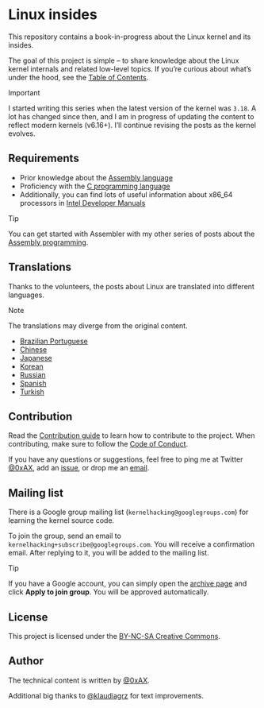 # Linux insides

This repository contains a book-in-progress about the Linux kernel and its insides.

The goal of this project is simple – to share knowledge about the Linux kernel internals and related low-level topics. If you’re curious about what’s under the hood, see the [Table of Contents](https://github.com/0xAX/linux-insides/blob/master/SUMMARY.md).

> [!IMPORTANT]
> I started writing this series when the latest version of the kernel was `3.18`. A lot has changed since then, and I am in progress of updating the content to reflect modern kernels (v6.16+). I’ll continue revising the posts as the kernel evolves.

## Requirements

- Prior knowledge about the [Assembly language](https://en.wikipedia.org/wiki/Assembly_language)
- Proficiency with the [C programming language](https://en.wikipedia.org/wiki/C_(programming_language))
- Additionally, you can find lots of useful information about x86_64 processors in [Intel Developer Manuals](https://www.intel.com/content/www/us/en/developer/articles/technical/intel-sdm.html)

> [!TIP]
> You can get started with Assembler with my other series of posts about the [Assembly programming](https://github.com/0xAX/asm).

## Translations

Thanks to the volunteers, the posts about Linux are translated into different languages.

> [!NOTE]
> The translations may diverge from the original content.

  * [Brazilian Portuguese](https://github.com/mauri870/linux-insides)
  * [Chinese](https://github.com/MintCN/linux-insides-zh)
  * [Japanese](https://github.com/tkmru/linux-insides-ja)
  * [Korean](https://github.com/junsooo/linux-insides-ko)
  * [Russian](https://github.com/proninyaroslav/linux-insides-ru)
  * [Spanish](https://github.com/leolas95/linux-insides)
  * [Turkish](https://github.com/ayyucedemirbas/linux-insides_Turkish)

## Contribution

Read the [Contribution guide](./CONTRIBUTING.md) to learn how to contribute to the project. When contributing, make sure to follow the [Code of Conduct](./CODE_OF_CONDUCT.md).

If you have any questions or suggestions, feel free to ping me at Twitter [@0xAX](https://twitter.com/0xAX), add an [issue](https://github.com/0xAX/linux-insides/issues/new), or drop me an [email](mailto:anotherworldofworld@gmail.com).

## Mailing list

There is a Google group mailing list (`kernelhacking@googlegroups.com`) for learning the kernel source code.

To join the group, send an email to `kernelhacking+subscribe@googlegroups.com`. You will receive a confirmation email. After replying to it, you will be added to the mailing list.

> [!TIP]
> If you have a Google account, you can simply open the [archive page](https://groups.google.com/forum/#!forum/kernelhacking) and click **Apply to join group**. You will be approved automatically.

## License

This project is licensed under the [BY-NC-SA Creative Commons](http://creativecommons.org/licenses/by-nc-sa/4.0/).

## Author

The technical content is written by [@0xAX](https://x.com/0xAX).

Additional big thanks to [@klaudiagrz](https://github.com/klaudiagrz) for text improvements.
